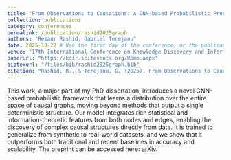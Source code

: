 ```yaml
---
title: "From Observations to Causations: A GNN-based Probabilistic Prediction Framework for Causal Discovery"
collection: publications
category: conferences
permalink: /publication/rashid2025graph
authors: "Rezaur Rashid, Gabriel Terejanu"
date: 2025-10-22 # Use the first day of the conference, or the publication date if you know it
venue: "17th International Conference on Knowledge Discovery and Information Retrieval (KDIR 2025), as part of 17th International Joint Conference on Knowledge Discovery, Knowledge Engineering and Knowledge Management (IC3K 2025)"
paperurl: "https://kdir.scitevents.org/Home.aspx" 
bibtexurl: "/files/bib/rashid2025graph.bib"
citation: "Rashid, R., & Terejanu, G. (2025). From Observations to Causations: A GNN-based Probabilistic Prediction Framework for Causal Discovery. In 17th International Joint Conference on Knowledge Discovery, Knowledge Engineering and Knowledge Management: KDIR 2025 (to appear). SciTePress."
---
```


This work, a major part of my PhD dissertation, introduces a novel GNN-based probabilistic framework that learns a distribution over the entire space of causal graphs, moving beyond methods that output a single deterministic structure. Our model integrates rich statistical and information-theoretic features from both nodes and edges, enabling the discovery of complex causal structures directly from data. It is trained to generalize from synthetic to real-world datasets, and we show that it outperforms both traditional and recent baselines in accuracy and scalability. The preprint can be accessed here: [arXiv](https://arxiv.org/pdf/2507.20349).